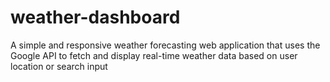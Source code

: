 # weather-dashboard
A simple and responsive weather forecasting web application that uses the Google API to fetch and display real-time weather data based on user location or search input
